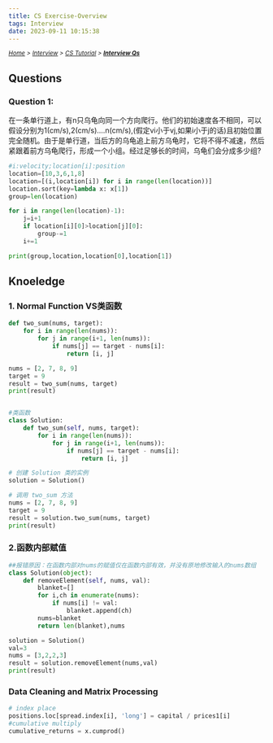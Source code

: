 ```yaml
---
title: CS Exercise-Overview
tags: Interview
date: 2023-09-11 10:15:38
---
```


*<small>[Home](/About/index.html) > [Interview](/tags/Interview/index.html) > [CS Tutorial](/2023/09/11/Interview/CS-Tutorial/CS-Tutorial/index.html) > **[Interview Qs](/2023/09/11/Interview/CS-Tutorial/Interview-Qs/index.html) </small>***

## Questions
### Question 1:
在一条单行道上，有n只乌龟向同一个方向爬行。他们的初始速度各不相同，可以假设分别为1(cm/s),2(cm/s).…n(cm/s),(假定vi小于vj,如果i小于j的话)且初始位置完全随机。由于是单行道，当后方的乌龟追上前方乌龟时，它将不得不减速，然后紧跟着前方乌龟爬行，形成一个小组。经过足够长的时间，乌龟们会分成多少组?

```python
#i:velocity;location[i]:position
location=[10,3,6,1,8]
location=[(i,location[i]) for i in range(len(location))]
location.sort(key=lambda x: x[1])
group=len(location)

for i in range(len(location)-1):
    j=i+1
    if location[i][0]>location[j][0]:
        group-=1
    i+=1

print(group,location,location[0],location[1])
```


## Knoeledge

### 1. Normal Function VS类函数

```python
def two_sum(nums, target):
    for i in range(len(nums)):
        for j in range(i+1, len(nums)):
            if nums[j] == target - nums[i]:
                return [i, j]

nums = [2, 7, 8, 9]
target = 9
result = two_sum(nums, target)
print(result)  


#类函数
class Solution:
    def two_sum(self, nums, target):
        for i in range(len(nums)):
            for j in range(i+1, len(nums)):
                if nums[j] == target - nums[i]:
                    return [i, j]

# 创建 Solution 类的实例
solution = Solution()

# 调用 two_sum 方法
nums = [2, 7, 8, 9]
target = 9
result = solution.two_sum(nums, target)
print(result) 
```

### 2.函数内部赋值

```python
##报错原因：在函数内部对nums的赋值仅在函数内部有效，并没有原地修改输入的nums数组
class Solution(object):
    def removeElement(self, nums, val):
        blanket=[]
        for i,ch in enumerate(nums):
            if nums[i] != val:
                blanket.append(ch)
        nums=blanket
        return len(blanket),nums

solution = Solution()
val=3
nums = [3,2,2,3]
result = solution.removeElement(nums,val)
print(result)

```

### Data Cleaning and Matrix Processing 

```python
# index place
positions.loc[spread.index[i], 'long'] = capital / prices1[i]
#cumulative multiply
cumulative_returns = x.cumprod()

```